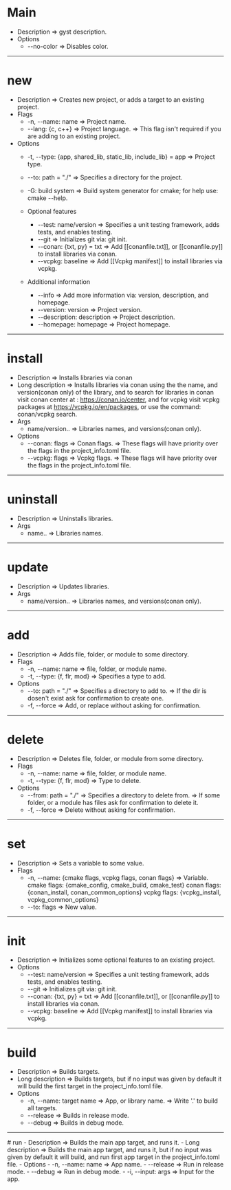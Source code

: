 # Main
- Description => gyst description.
- Options
	- --no-color => Disables color.
---
# new
- Description => Creates new project, or adds a target to an existing project.
- Flags
	- -n, --name: name => Project name.
	- --lang: {c, c++} => Project language.
	=> This flag isn't required if you are adding to an existing project.
- Options
	- -t, --type: {app, shared_lib, static_lib, include_lib} = app => Project type.
	- --to: path = "./" => Specifies a directory for the project.
	- -G: build system => Build system generator for cmake; for help use: cmake --help. 
		
	- Optional features
		- --test: name/version => Specifies a unit testing framework, adds tests, and enables testing.
		- --git => Initializes git via: git init.
		- --conan: {txt, py} = txt => Add [[conanfile.txt]], or [[conanfile.py]] to install libraries via conan.
		- --vcpkg: baseline => Add [[Vcpkg manifest]] to install libraries via vcpkg.
		
	- Additional information
		- --info => Add more information via: version, description, and homepage. 
		- --version: version => Project version.
		- --description: description => Project description. 
		- --homepage: homepage => Project homepage.
---
# install
- Description => Installs libraries via conan  
- Long description => Installs libraries via conan using the the name, and version(conan only) of the library, and to search for libraries in conan visit conan center at : https://conan.io/center, and for vcpkg visit vcpkg packages at https://vcpkg.io/en/packages, or use the command: conan/vcpkg search.
- Args
	- name/version.. => Libraries names, and versions(conan only). 
- Options
	- --conan: flags => Conan flags.
	=> These flags will have priority over the flags in the project_info.toml file.
	- --vcpkg: flags => Vcpkg flags.
    => These flags will have priority over the flags in the project_info.toml file.
---
# uninstall
- Description => Uninstalls libraries.
- Args 
	- name.. => Libraries names.
---
# update
- Description => Updates libraries.
- Args 
	- name/version.. => Libraries names, and versions(conan only).
---
# add
- Description => Adds file, folder, or module to some directory.
- Flags
	- -n, --name: name => file, folder, or module name.  
	- -t, --type: {f, flr, mod} => Specifies a type to add.
- Options
	- --to: path = "./" => Specifies a directory to add to. 
	=> If the dir is dosen't exist ask for confirmation to create one.
	- -f, --force => Add, or replace without asking for confirmation.
---
# delete 
- Description => Deletes file, folder, or module from some directory.
- Flags
	- -n, --name: name => file, folder, or module name.
	- -t, --type: {f, flr, mod} => Type to delete.
- Options
	- --from: path = "./" => Specifies a directory to delete from. 
	=> If some folder, or a module has files ask for confirmation to delete it.
	- -f, --force => Delete without asking for confirmation.
---
# set
- Description => Sets a variable to some value.
- Flags
	- -n, --name: {cmake flags, vcpkg flags, conan flags} => Variable. 
	cmake flags: {cmake_config, cmake_build, cmake_test}
	conan flags: {conan_install, conan_common_options}
	vcpkg flags: {vcpkg_install, vcpkg_common_options}
	- --to: flags => New value.
---
# init
- Description => Initializes some optional features to an existing project.  
- Options
	- --test: name/version => Specifies a unit testing framework, adds tests, and enables testing.
	- --git => Initializes git via: git init.
	- --conan: {txt, py} = txt => Add [[conanfile.txt]], or [[conanfile.py]] to install libraries via conan.
	- --vcpkg: baseline => Add [[Vcpkg manifest]] to install libraries via vcpkg.
---
# build 
- Description => Builds targets.
- Long description => Builds targets, but if no input was given by default it will build the first target in the project_info.toml file.
- Options
	- -n, --name: target name => App, or library name. 
	=> Write '.' to build all targets.
	- --release => Builds in release mode. 
	- --debug => Builds in debug mode.

<hr>
# run 
- Description => Builds the main app target, and runs it.
- Long description => Builds the main app target, and runs it, but if no input was given by default it will build, and run first app target in the project_info.toml file.
- Options
	- -n, --name: name => App name.  
	- --release => Run in release mode.
	- --debug => Run in debug mode.
	- -i, --input: args => Input for the app. 